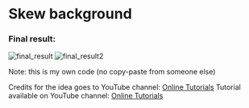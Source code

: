 <h1>Skew background</h1>
<h3>Final result:</h3>

![final_result](https://user-images.githubusercontent.com/31028022/49544028-72602100-f8e2-11e8-96eb-9ab48bdc025a.png)
![final_result2](https://user-images.githubusercontent.com/31028022/49544029-72f8b780-f8e2-11e8-99b5-a681c05b5dd1.png)


Note: this is my own code (no copy-paste from someone else)

Credits for the idea goes to YouTube channel: <a href="https://www.youtube.com/channel/UCbwXnUipZsLfUckBPsC7Jog"           target="_blank">Online Tutorials</a>
Tutorial available on YouTube channel: <a href="https://www.youtube.com/channel/UCbwXnUipZsLfUckBPsC7Jog"           target="_blank">Online Tutorials</a>